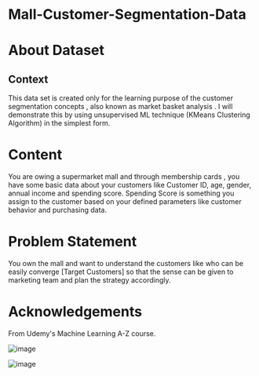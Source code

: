# Mall-Customer-Segmentation-Data

# About Dataset
## Context
This data set is created only for the learning purpose of the customer segmentation concepts , also known as market basket analysis . I will demonstrate this by using unsupervised ML technique (KMeans Clustering Algorithm) in the simplest form.

# Content
You are owing a supermarket mall and through membership cards , you have some basic data about your customers like Customer ID, age, gender, annual income and spending score.
Spending Score is something you assign to the customer based on your defined parameters like customer behavior and purchasing data.

# Problem Statement
You own the mall and want to understand the customers like who can be easily converge [Target Customers] so that the sense can be given to marketing team and plan the strategy accordingly.

# Acknowledgements
From Udemy's Machine Learning A-Z course.

![image](https://github.com/user-attachments/assets/ff3442c1-e98b-4b6a-b772-88aeadb4e348)

![image](https://github.com/user-attachments/assets/9934ea44-6830-4a35-9c18-fb634ac6ed0b)
